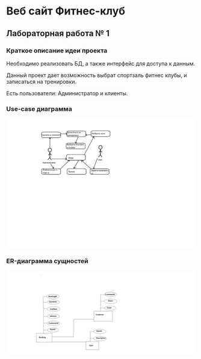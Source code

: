 # Веб сайт Фитнес-клуб

## Лабораторная работа № 1

### Краткое описание идеи проекта

Необходимо реализовать БД, а также интерфейс для доступа к данным.


Данный проект дает возможность выбрат спортзаль фитнес клубы, и записаться на тренировки. 

Есть пользователи: Администратор и клиенты.

### Use-case диаграмма
![UserCases](./lab1/obn.png)

### ER-диаграмма сущностей
![ER](./lab1/us.png)
